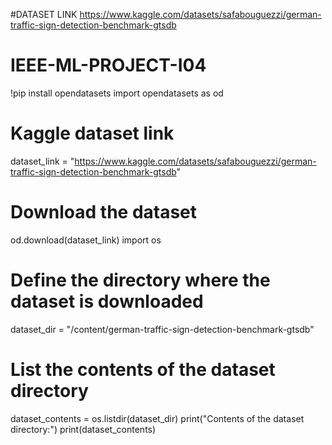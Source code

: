 #DATASET LINK
https://www.kaggle.com/datasets/safabouguezzi/german-traffic-sign-detection-benchmark-gtsdb 


# IEEE-ML-PROJECT-I04
 !pip install opendatasets
import opendatasets as od

# Kaggle dataset link
dataset_link = "https://www.kaggle.com/datasets/safabouguezzi/german-traffic-sign-detection-benchmark-gtsdb"

# Download the dataset
od.download(dataset_link)
import os

# Define the directory where the dataset is downloaded
dataset_dir = "/content/german-traffic-sign-detection-benchmark-gtsdb"

# List the contents of the dataset directory
dataset_contents = os.listdir(dataset_dir)
print("Contents of the dataset directory:")
print(dataset_contents)





 
          
 
                    
                    
                    
                    
                    
                    

